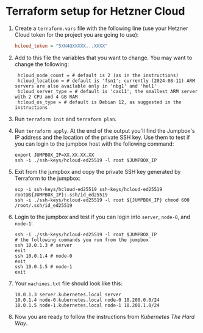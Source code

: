 # Terraform setup for Hetzner Cloud

1. Create a `terraform.vars` file with the following line (use your Hetzner Cloud token for the project you are going to use):

   ```ini
   hcloud_token = "5XN4QXXXXX...XXXX"
   ```

1. Add to this file the variables that you want to change.
You may want to change the following:

   ```none
    hcloud_node_count = # default is 2 (as in the instructions)
    hcloud_location = # default is 'fsn1'; currently (2024-08-11) ARM servers are also available only in 'nbg1' and 'hel1'
    hcloud_server_type = # default is 'cax11', the smallest ARM server with 2 CPU and 4 GB RAM
    hcloud_os_type = # default is Debian 12, as suggested in the instructions
   ```

1. Run `terraform init` and `terraform plan`.
1. Run `terraform apply`. At the end of the output you'll find the Jumpbox's IP address and the location of the private SSH key.
   Use them to test if you can login to the jumpbox host with the following command:

   ```shell
   export JUMPBOX_IP=XX.XX.XX.XX
   ssh -i ./ssh-keys/hcloud-ed25519 -l root $JUMPBOX_IP
   ```

1. Exit from the jumpbox and copy the private SSH key generated by Terraform to the jumpbox:

   ```shell
   scp -i ssh-keys/hcloud-ed25519 ssh-keys/hcloud-ed25519  root@${JUMPBOX_IP}:.ssh/id_ed25519
   ssh -i ./ssh-keys/hcloud-ed25519 -l root ${JUMPBOX_IP} chmod 600 /root/.ssh/id_ed25519
   ```

1. Login to the jumpbox and test if you can login into `server`, `node-0`, and `node-1`:

   ```shell
   ssh -i ./ssh-keys/hcloud-ed25519 -l root $JUMPBOX_IP
   # the following commands you run from the jumpbox
   ssh 10.0.1.3 # server
   exit
   ssh 10.0.1.4 # node-0
   exit
   ssh 10.0.1.5 # node-1
   exit
   ```

1. Your `machines.txt` file should look like this:

   ```none
   10.0.1.3 server.kubernetes.local server
   10.0.1.4 node-0.kubernetes.local node-0 10.200.0.0/24
   10.0.1.5 node-1.kubernetes.local node-1 10.200.1.0/24
   ```

1. Now you are ready to follow the instructions from _Kubernetes The Hard Way_.

